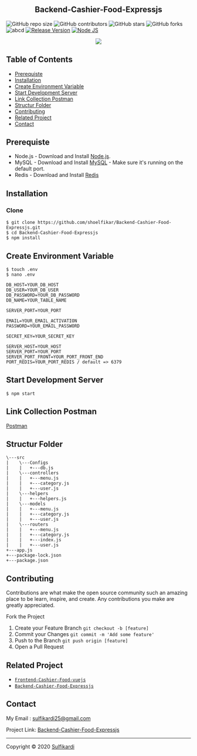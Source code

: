 <h2 align="center">Backend-Cashier-Food-Expressjs</h2>


![GitHub repo size](https://img.shields.io/github/repo-size/shoelfikar/Backend-Cashier-Food-Expressjs)
![GitHub contributors](https://img.shields.io/github/contributors/shoelfikar/Backend-Cashier-Food-Expressjs)
![GitHub stars](https://img.shields.io/github/stars/shoelfikar/Backend-Cashier-Food-Expressjs?style=social)
![GitHub forks](https://img.shields.io/github/forks/shoelfikar/Backend-Cashier-Food-Expressjs?style=social)
![abcd](https://img.shields.io/badge/Code%20Style-Standard-green) [![Release Version](https://img.shields.io/badge/release-v.1.0-blue)](https://github.com/shoelfikar/Backend-Cashier-Food-Expressjs/releases/tag/1.0) [![Node JS](https://img.shields.io/badge/Dependencies-Express%20JS-green)](https://nodejs.org/en/)


<p align="center">
  <a href="https://nodejs.org/">
    <img src="https://cdn-images-1.medium.com/max/871/1*d2zLEjERsrs1Rzk_95QU9A.png">
  </a>
</p>

## Table of Contents

* [Prerequiste](#Prerequiste)
* [Installation](#Installation)
* [Create Environment Variable](#create-environment-variable)
* [Start Development Server](#Start-Development-Server)
* [Link Collection Postman](#Link-Collection-Postman)
* [Structur Folder](#Structur-Folder)
* [Contributing](#Contributing)
* [Related Project](#Related-Project)
* [Contact](#Contact)

## Prerequiste
- Node.js - Download and Install [Node.js](https://nodejs.org/en/).
- MySQL - Download and Install [MySQL](https://www.mysql.com/downloads/) - Make sure it's running on the default port.
- Redis - Download and Install [Redis](https://redis.io/)

## Installation
### Clone
```
$ git clone https://github.com/shoelfikar/Backend-Cashier-Food-Expressjs.git
$ cd Backend-Cashier-Food-Expressjs
$ npm install
```

## Create Environment Variable
```
$ touch .env
$ nano .env
```

```
DB_HOST=YOUR_DB_HOST
DB_USER=YOUR_DB_USER
DB_PASSWORD=YOUR_DB_PASSWORD
DB_NAME=YOUR_TABLE_NAME

SERVER_PORT=YOUR_PORT

EMAIL=YOUR_EMAIL_ACTIVATION
PASSWORD=YOUR_EMAIL_PASSWORD

SECRET_KEY=YOUR_SECRET_KEY

SERVER_HOST=YOUR_HOST
SERVER_PORT=YOUR_PORT
SERVER_PORT_FRONT=YOUR_PORT_FRONT_END
PORT_REDIS=YOUR_PORT_REDIS / default => 6379

```

## Start Development Server
```
$ npm start
```
## Link Collection Postman
[Postman](https://www.getpostman.com/collections/1bae302eaba21766cfde)

## Structur Folder
```
\---src
|    \---Configs
|    |   +---db.js            
|    \---controllers
|    |   +---menu.js
|    |   +---category.js
|    |   +---user.js
|    \---helpers
|    |   +---helpers.js
|    \---models
|    |   +---menu.js
|    |   +---category.js
|    |   +---user.js
|    \---routers
|    |   +---menu.js
|    |   +---category.js
|    |   +---index.js
|    |   +---user.js
+---app.js
+---package-lock.json
+---package.json
```


## Contributing

Contributions are what make the open source community such an amazing place to be learn, inspire, and create. Any contributions you make are greatly appreciated.

Fork the Project
1. Create your Feature Branch  ```git checkout -b [feature]```
2. Commit your Changes ```git commit -m 'Add some feature'```
3. Push to the Branch ```git push origin [feature]```
4. Open a Pull Request

## Related Project

* [`Frontend-Cashier-Food-vuejs`](https://github.com/shoelfikar/Frontend-Cashier-Food-vuejs)
* [`Backend-Cashier-Food-Expressjs`](https://github.com/shoelfikar/Backend-Cashier-Food-Expressjs)

## Contact

My Email : sulfikardi25@gmail.com

Project Link: [Backend-Cashier-Food-Expressjs](https://github.com/shoelfikar/Backend-Cashier-Food-Expressjs)


---
Copyright © 2020 [Sulfikardi](https://github.com/shoelfikar/)
